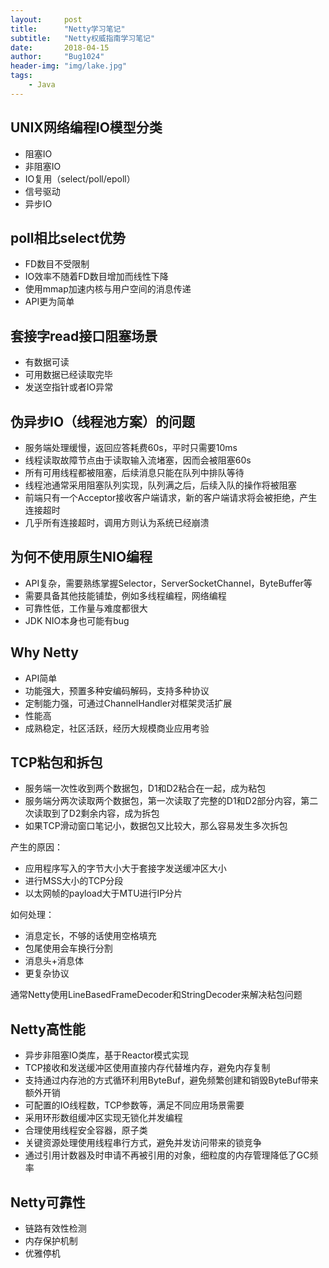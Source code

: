 ```yaml
---
layout:     post
title:      "Netty学习笔记"
subtitle:   "Netty权威指南学习笔记"
date:       2018-04-15
author:     "Bug1024"
header-img: "img/lake.jpg"
tags:
    - Java
---
```


## UNIX网络编程IO模型分类
* 阻塞IO
* 非阻塞IO
* IO复用（select/poll/epoll）
* 信号驱动
* 异步IO

## poll相比select优势
* FD数目不受限制
* IO效率不随着FD数目增加而线性下降
* 使用mmap加速内核与用户空间的消息传递
* API更为简单

## 套接字read接口阻塞场景
* 有数据可读
* 可用数据已经读取完毕
* 发送空指针或者IO异常

## 伪异步IO（线程池方案）的问题
* 服务端处理缓慢，返回应答耗费60s，平时只需要10ms
* 线程读取故障节点由于读取输入流堵塞，因而会被阻塞60s
* 所有可用线程都被阻塞，后续消息只能在队列中排队等待
* 线程池通常采用阻塞队列实现，队列满之后，后续入队的操作将被阻塞
* 前端只有一个Acceptor接收客户端请求，新的客户端请求将会被拒绝，产生连接超时
* 几乎所有连接超时，调用方则认为系统已经崩溃

## 为何不使用原生NIO编程
* API复杂，需要熟练掌握Selector，ServerSocketChannel，ByteBuffer等
* 需要具备其他技能铺垫，例如多线程编程，网络编程
* 可靠性低，工作量与难度都很大
* JDK NIO本身也可能有bug

## Why Netty
* API简单
* 功能强大，预置多种安编码解码，支持多种协议
* 定制能力强，可通过ChannelHandler对框架灵活扩展
* 性能高
* 成熟稳定，社区活跃，经历大规模商业应用考验

## TCP粘包和拆包
* 服务端一次性收到两个数据包，D1和D2粘合在一起，成为粘包
* 服务端分两次读取两个数据包，第一次读取了完整的D1和D2部分内容，第二次读取到了D2剩余内容，成为拆包
* 如果TCP滑动窗口笔记小，数据包又比较大，那么容易发生多次拆包

产生的原因：

* 应用程序写入的字节大小大于套接字发送缓冲区大小
* 进行MSS大小的TCP分段
* 以太网帧的payload大于MTU进行IP分片

如何处理：

* 消息定长，不够的话使用空格填充
* 包尾使用会车换行分割
* 消息头+消息体
* 更复杂协议

通常Netty使用LineBasedFrameDecoder和StringDecoder来解决粘包问题

## Netty高性能
* 异步非阻塞IO类库，基于Reactor模式实现
* TCP接收和发送缓冲区使用直接内存代替堆内存，避免内存复制
* 支持通过内存池的方式循环利用ByteBuf，避免频繁创建和销毁ByteBuf带来额外开销
* 可配置的IO线程数，TCP参数等，满足不同应用场景需要
* 采用环形数组缓冲区实现无锁化并发编程
* 合理使用线程安全容器，原子类
* 关键资源处理使用线程串行方式，避免并发访问带来的锁竞争
* 通过引用计数器及时申请不再被引用的对象，细粒度的内存管理降低了GC频率

## Netty可靠性
* 链路有效性检测
* 内存保护机制
* 优雅停机

